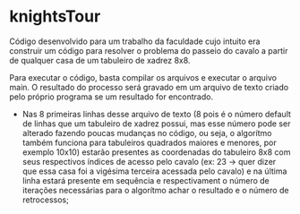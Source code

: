 # knightsTour
Código desenvolvido para um trabalho da faculdade cujo intuito era construir um código para resolver o problema do passeio do cavalo a partir de qualquer casa de um tabuleiro de xadrez 8x8. 

Para executar o código, basta compilar os arquivos e executar o arquivo main.
O resultado do processo será gravado em um arquivo de texto criado pelo próprio programa se um resultado for encontrado.

- Nas 8 primeiras linhas desse arquivo de texto (8 pois é o número default de linhas que um tabuleiro de xadrez possui, mas esse número pode ser alterado fazendo poucas mudanças no código, ou seja, o algorítmo também funciona para tabuleiros quadrados maiores e menores, por exemplo 10x10) estarão presentes as coordenadas do tabuleiro 8x8 com seus respectivos índices de acesso pelo cavalo (ex: 23 -> quer dizer que essa casa foi a vigésima terceira acessada pelo cavalo) e na última linha estará presente em sequência e respectivament o número de iterações necessárias para o algorítmo achar o resultado e o número de retrocessos;